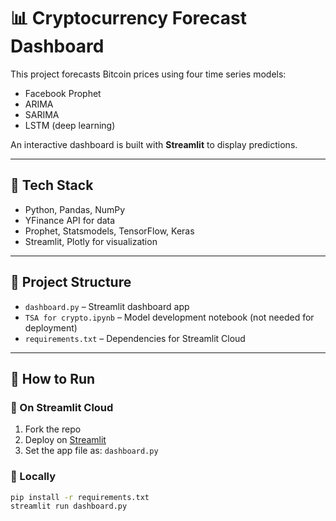 # 📊 Cryptocurrency Forecast Dashboard

This project forecasts Bitcoin prices using four time series models:
- Facebook Prophet
- ARIMA
- SARIMA
- LSTM (deep learning)

An interactive dashboard is built with **Streamlit** to display predictions.

---

## 🔧 Tech Stack
- Python, Pandas, NumPy
- YFinance API for data
- Prophet, Statsmodels, TensorFlow, Keras
- Streamlit, Plotly for visualization

---

## 📁 Project Structure
- `dashboard.py` – Streamlit dashboard app
- `TSA for crypto.ipynb` – Model development notebook (not needed for deployment)
- `requirements.txt` – Dependencies for Streamlit Cloud

---

## 🚀 How to Run

### 🔹 On Streamlit Cloud
1. Fork the repo
2. Deploy on [Streamlit](https://share.streamlit.io)
3. Set the app file as: `dashboard.py`

### 🔹 Locally
```bash
pip install -r requirements.txt
streamlit run dashboard.py
